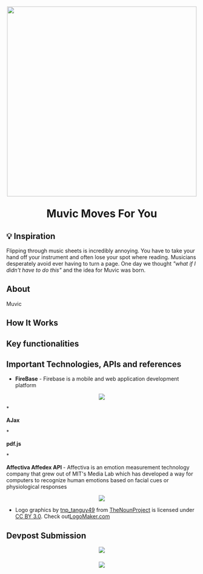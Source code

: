 <h1 align = "center">
<img src="http://www198.lunapic.com/do-not-link-here-use-hosting-instead/150556305195094?7257504431" style="width: 500px;">

Muvic Moves For You
</h1>

<h2>  💡 Inspiration </h2>
<p>
Flipping through music sheets is incredibly annoying. You have to take your hand off your instrument and often lose your spot where reading. Musicians desperately avoid ever having to turn a page.
One day we thought <em>"what if I didn't have to do this"</em> and the idea for Muvic was born.
</p>

<h2> About </h2>
<p>
Muvic
</p>

<h2> How It Works <h2>

<h2> Key functionalities </h2>

<h2> Important Technologies, APIs and references </h2>

* <p> <b>FireBase</b> - Firebase is a mobile and web application development platform </p>
<p align = "center"><a href = "https://firebase.google.com/"><img src="https://firebase.google.com/_static/6db4302793/images/firebase/lockup.png"></a></p>
* <p> <b>AJax </b> </p>
* <p> <b>pdf.js</b> </p>
* <p> <b>Affectiva Affedex API </b>- Affectiva is an emotion measurement technology company that grew out of MIT's Media Lab which has developed a way for computers to recognize human emotions based on facial cues or physiological responses
<p align = "center"> <a href = "https://www.affectiva.com/"><img src="https://upload.wikimedia.org/wikipedia/en/7/7f/Affectiva_logo.jpg"></a>

* <p> Logo graphics by <a href="https://thenounproject.com/tanguy49">tnp_tanguy49</a> from <a href="https://thenounproject.com/">TheNounProject</a> is licensed under <a href="http://creativecommons.org/licenses/by/3.0/" title="Creative Commons BY 3.0">CC BY 3.0</a>. Check out<a href="http://logomakr.com" title="Logo Maker">LogoMaker.com</a>
</p>

<h2>Devpost Submission</h2>
<p align = "center">
<a href="https://devpost.com/software/muvic"><img src="https://hackthenorth.com/img/black-logo.svg"></a>
</p>

<h3 align = "center">
<img src="http://www198.lunapic.com/editor/working/150555764556733?978257898">
</h3>
